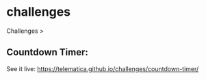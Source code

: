 # challenges
Challenges > 

## Countdown Timer: 
See it live: https://telematica.github.io/challenges/countdown-timer/
